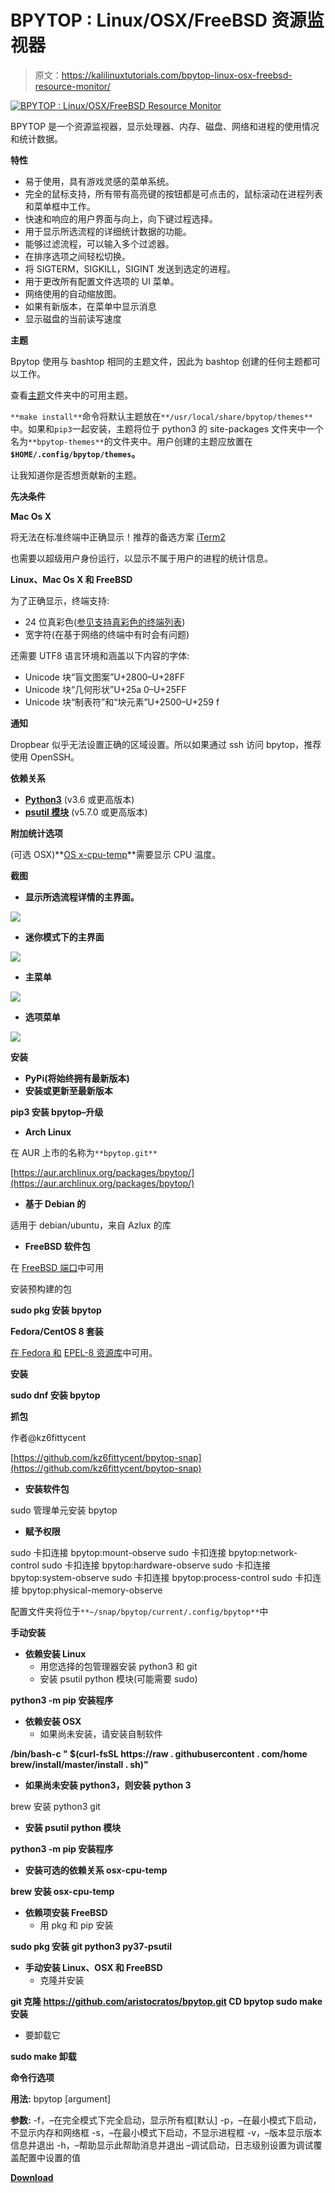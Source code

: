 # BPYTOP : Linux/OSX/FreeBSD 资源监视器

> 原文：<https://kalilinuxtutorials.com/bpytop-linux-osx-freebsd-resource-monitor/>

[![BPYTOP : Linux/OSX/FreeBSD Resource Monitor](img/dc227d7a3ad46b53bb8d78b734044833.png "BPYTOP : Linux/OSX/FreeBSD Resource Monitor")](https://1.bp.blogspot.com/-0O1JlKk3dwc/X19l1ZZDFqI/AAAAAAAAHi0/upoDADoiWcARRpCHxAwoD74sME6_uMLLwCLcBGAsYHQ/s728/BPYTOP.png)

BPYTOP 是一个资源监视器，显示处理器、内存、磁盘、网络和进程的使用情况和统计数据。

**特性**

*   易于使用，具有游戏灵感的菜单系统。
*   完全的鼠标支持，所有带有高亮键的按钮都是可点击的，鼠标滚动在进程列表和菜单框中工作。
*   快速和响应的用户界面与向上，向下键过程选择。
*   用于显示所选流程的详细统计数据的功能。
*   能够过滤流程，可以输入多个过滤器。
*   在排序选项之间轻松切换。
*   将 SIGTERM，SIGKILL，SIGINT 发送到选定的进程。
*   用于更改所有配置文件选项的 UI 菜单。
*   网络使用的自动缩放图。
*   如果有新版本，在菜单中显示消息
*   显示磁盘的当前读写速度

**主题**

Bpytop 使用与 bashtop 相同的主题文件，因此为 bashtop 创建的任何主题都可以工作。

查看[主题](https://github.com/aristocratos/bpytop/tree/master/themes)文件夹中的可用主题。

`**make install**`命令将默认主题放在`**/usr/local/share/bpytop/themes**`中。如果和`pip3`一起安装，主题将位于 python3 的 site-packages 文件夹中一个名为`**bpytop-themes**`的文件夹中。用户创建的主题应放置在 **`$HOME/.config/bpytop/themes`。**

让我知道你是否想贡献新的主题。

**先决条件**

**Mac Os X**

将无法在标准终端中正确显示！推荐的备选方案 [iTerm2](https://www.iterm2.com/)

也需要以超级用户身份运行，以显示不属于用户的进程的统计信息。

**Linux、Mac Os X 和 FreeBSD**

为了正确显示，终端支持:

*   24 位真彩色([参见支持真彩色的终端列表](https://gist.github.com/XVilka/8346728))
*   宽字符(在基于网络的终端中有时会有问题)

还需要 UTF8 语言环境和涵盖以下内容的字体:

*   Unicode 块“盲文图案”U+2800–U+28FF
*   Unicode 块“几何形状”U+25a 0–U+25FF
*   Unicode 块“制表符”和“块元素”U+2500–U+259 f

**通知**

Dropbear 似乎无法设置正确的区域设置。所以如果通过 ssh 访问 bpytop，推荐使用 OpenSSH。

**依赖关系**

*   **[Python3](https://www.python.org/downloads/)** (v3.6 或更高版本)
*   **[psutil 模块](https://github.com/giampaolo/psutil)** (v5.7.0 或更高版本)

**附加统计选项**

(可选 OSX)**[OS x-cpu-temp](https://github.com/lavoiesl/osx-cpu-temp)**需要显示 CPU 温度。

**截图**

*   **显示所选流程详情的主界面。**

![](img/f1c4c4039bd0f8e56389d9d291577a55.png)

*   **迷你模式下的主界面**

![](img/1f87d552dce1a3ccb74db5041937bdec.png)

*   **主菜单**

![](img/a05b9d4663b42fa8a5c8fd0ed5748a16.png)

*   **选项菜单**

![](img/837186c312b5c02640dc908f5783b1b4.png)

**安装**

*   **PyPi(将始终拥有最新版本)**
*   **安装或更新至最新版本**

**pip3 安装 bpytop–升级**

*   **Arch Linux**

在 AUR 上市的名称为`**bpytop.git**`

[https://aur.archlinux.org/packages/bpytop/](https://aur.archlinux.org/packages/bpytop/)

*   **基于 Debian 的**

适用于 debian/ubuntu，来自 Azlux 的库

*   **FreeBSD 软件包**

在 [FreeBSD 端口](https://www.freshports.org/sysutils/bpytop/)中可用

安装预构建的包

**sudo pkg 安装 bpytop**

**Fedora/CentOS 8 套装**

[在 Fedora 和](https://src.fedoraproject.org/rpms/bpytop) [EPEL-8 资源库](https://fedoraproject.org/wiki/EPEL)中可用。

**安装**

**sudo dnf 安装 bpytop**

**抓包**

作者@kz6fittycent

[https://github.com/kz6fittycent/bpytop-snap](https://github.com/kz6fittycent/bpytop-snap)

*   **安装软件包**

sudo 管理单元安装 bpytop

*   **赋予权限**

sudo 卡扣连接 bpytop:mount-observe
sudo 卡扣连接 bpytop:network-control
sudo 卡扣连接 bpytop:hardware-observe
sudo 卡扣连接 bpytop:system-observe
sudo 卡扣连接 bpytop:process-control
sudo 卡扣连接 bpytop:physical-memory-observe

配置文件夹将位于`**~/snap/bpytop/current/.config/bpytop**`中

**手动安装**

*   **依赖安装 Linux**
    *   用您选择的包管理器安装 python3 和 git
    *   安装 psutil python 模块(可能需要 sudo)

**python3 -m pip 安装程序**

*   **依赖安装 OSX**
    *   如果尚未安装，请安装自制软件

**/bin/bash-c " $(curl-fsSL https://raw . githubusercontent . com/home brew/install/master/install . sh)"**

*   **如果尚未安装 python3，则安装 python 3**

brew 安装 python3 git

*   **安装 psutil python 模块**

**python3 -m pip 安装程序**

*   **安装可选的依赖关系 osx-cpu-temp**

**brew 安装 osx-cpu-temp**

*   **依赖项安装 FreeBSD**
    *   用 pkg 和 pip 安装

**sudo pkg 安装 git python3 py37-psutil**

*   **手动安装 Linux、OSX 和 FreeBSD**
    *   克隆并安装

**git 克隆 https://github.com/aristocratos/bpytop.git
CD bpytop
sudo make 安装**

*   要卸载它

**sudo make 卸载**

**命令行选项**

**用法:** bpytop [argument]

**参数:**
-f，–在完全模式下完全启动，显示所有框[默认]
-p，–在最小模式下启动，不显示内存和网络框
-s，–在最小模式下启动，不显示进程框
-v，–版本显示版本信息并退出
-h，–帮助显示此帮助消息并退出
–调试启动，日志级别设置为调试覆盖配置中设置的值

[**Download**](https://github.com/aristocratos/bpytop)
